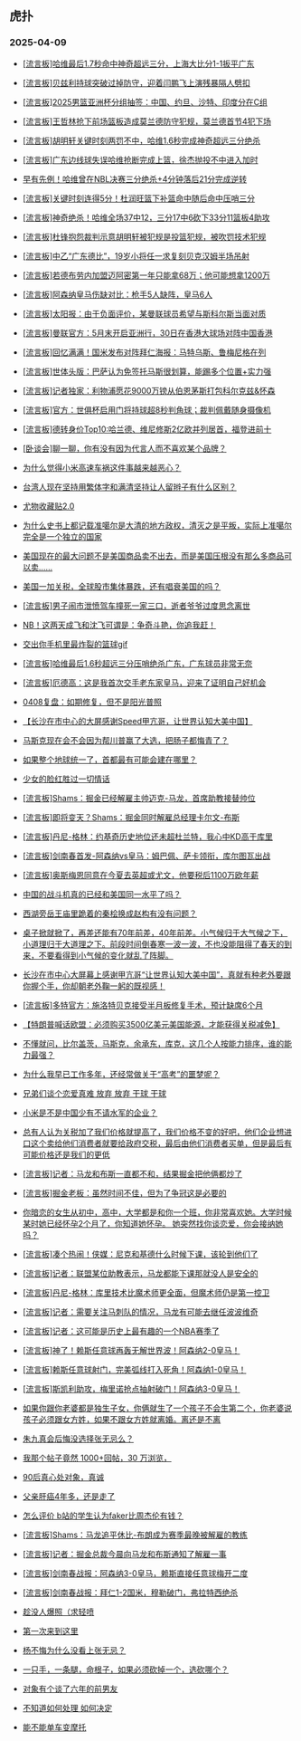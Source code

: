 ## 虎扑 
### 2025-04-09

+ [[流言板]哈维最后1.7秒命中神奇超远三分，上海大比分1-1扳平广东](https://bbs.hupu.com/631652309.html)

+ [[流言板]贝兹利持球突破过掉防守，迎着闫鹏飞上演残暴隔人劈扣](https://bbs.hupu.com/631648935.html)

+ [[流言板]2025男篮亚洲杯分组抽签：中国、约旦、沙特、印度分在C组](https://bbs.hupu.com/631646177.html)

+ [[流言板]王哲林抢下前场篮板造成莫兰德防守犯规，莫兰德首节4犯下场](https://bbs.hupu.com/631647408.html)

+ [[流言板]胡明轩关键时刻两罚不中，哈维1.6秒完成神奇超远三分绝杀](https://bbs.hupu.com/631652172.html)

+ [[流言板]广东边线球失误哈维抢断完成上篮，徐杰抛投不中进入加时](https://bbs.hupu.com/631651470.html)

+ [早有先例！哈维曾在NBL决赛三分绝杀+4分钟落后21分完成逆转](https://bbs.hupu.com/631655190.html)

+ [[流言板]关键时刻连得5分！杜润旺篮下补篮命中随后命中压哨三分](https://bbs.hupu.com/631651108.html)

+ [[流言板]神奇绝杀！哈维全场37中12，三分17中6砍下33分11篮板4助攻](https://bbs.hupu.com/631653223.html)

+ [[流言板]杜锋抱怨裁判示意胡明轩被犯规是投篮犯规，被吹罚技术犯规](https://bbs.hupu.com/631647893.html)

+ [[流言板]中乙“广东德比”，19岁小将任一求复刻贝克汉姆半场吊射](https://bbs.hupu.com/631644854.html)

+ [[流言板]若德布劳内加盟迈阿密第一年只能拿68万；他可能想拿1200万](https://bbs.hupu.com/631648465.html)

+ [[流言板]阿森纳皇马伤缺对比：枪手5人缺阵，皇马6人](https://bbs.hupu.com/631643407.html)

+ [[流言板]太阳报：由于负面评价，某曼联球员希望与斯科尔斯当面对质](https://bbs.hupu.com/631644493.html)

+ [[流言板]曼联官方：5月末开启亚洲行，30日在香港大球场对阵中国香港](https://bbs.hupu.com/631643781.html)

+ [[流言板]回忆满满！国米发布对阵拜仁海报：马特乌斯、鲁梅尼格在列](https://bbs.hupu.com/631643323.html)

+ [[流言板]世体头版：巴萨认为免签托马斯很划算，能踢多个位置+实力强](https://bbs.hupu.com/631642514.html)

+ [[流言板]记者独家：利物浦愿花9000万镑从伯恩茅斯打包科尔克兹&amp;怀森](https://bbs.hupu.com/631647910.html)

+ [[流言板]官方：世俱杯启用门将持球超8秒判角球；裁判佩戴随身摄像机](https://bbs.hupu.com/631654901.html)

+ [[流言板]德转身价Top10:哈兰德、维尼修斯2亿欧并列居首，福登进前十](https://bbs.hupu.com/631649801.html)

+ [[卧谈会]聊一聊，你有没有因为代言人而不喜欢某个品牌？](https://bbs.hupu.com/631649544.html)

+ [为什么觉得小米高速车祸这件事越来越恶心？](https://bbs.hupu.com/631647205.html)

+ [台湾人现在坚持用繁体字和满清坚持让人留辫子有什么区别？](https://bbs.hupu.com/631646206.html)

+ [尤物收藏贴2.0](https://bbs.hupu.com/631649449.html)

+ [为什么史书上都记载准噶尔是大清的地方政权，清灭之是平叛，实际上准噶尔完全是一个独立的国家](https://bbs.hupu.com/631646265.html)

+ [美国现在的最大问题不是美国商品卖不出去，而是美国压根没有那么多商品可以卖……](https://bbs.hupu.com/631649127.html)

+ [美国一加关税，全球股市集体暴跌，还有唱衰美国的吗？](https://bbs.hupu.com/631648982.html)

+ [[流言板]男子闹市泄愤驾车撞死一家三口，逝者爷爷过度思念离世](https://bbs.hupu.com/631645990.html)

+ [NB！这两天成飞和沈飞可谓是：争奇斗艳，你追我赶！](https://bbs.hupu.com/631646217.html)

+ [交出你手机里最炸裂的篮球gif](https://bbs.hupu.com/631647161.html)

+ [[流言板]哈维最后1.6秒超远三分压哨绝杀广东，广东球员非常无奈](https://bbs.hupu.com/631653141.html)

+ [[流言板]厄德高：这是我首次交手老东家皇马，迎来了证明自己好机会](https://bbs.hupu.com/631651281.html)

+ [0408复盘：如期修复，但不是阳光普照](https://bbs.hupu.com/631649237.html)

+ [【长沙在市中心的大屏感谢Speed甲亢哥，让世界认知大美中国】](https://bbs.hupu.com/631646815.html)

+ [马斯克现在会不会因为帮川普赢了大选，把肠子都悔青了？](https://bbs.hupu.com/631654975.html)

+ [如果整个地球统一了，首都最有可能会建在哪里？](https://bbs.hupu.com/631648022.html)

+ [少女的脸红胜过一切情话](https://bbs.hupu.com/631649117.html)

+ [[流言板]Shams：掘金已经解雇主帅迈克-马龙，首席助教接替帅位](https://bbs.hupu.com/631657141.html)

+ [[流言板]即将变天？Shams：掘金同时解雇总经理卡尔文-布斯](https://bbs.hupu.com/631657347.html)

+ [[流言板]丹尼-格林：约基奇历史地位还未超杜兰特，我心中KD高于库里](https://bbs.hupu.com/631656075.html)

+ [[流言板]剑南春首发-阿森纳vs皇马：姆巴佩、萨卡领衔，库尔图瓦出战](https://bbs.hupu.com/631656822.html)

+ [[流言板]奥斯梅恩同意在今夏去英超或尤文，他要税后1100万欧年薪](https://bbs.hupu.com/631655692.html)

+ [中国的战斗机真的已经和美国同一水平了吗？](https://bbs.hupu.com/631655051.html)

+ [西湖旁岳王庙里跪着的秦桧换成赵构有没有问题？](https://bbs.hupu.com/631652693.html)

+ [桌子掀就掀了，再差还能有70年前差，40年前差。小气候归于大气候之下，小道理归于大道理之下。前段时间倒春寒一波一波，不也没能阻得了春天的到来，不要看得到小气候的变化就乱了阵脚。](https://bbs.hupu.com/631649245.html)

+ [长沙在市中心大屏幕上感谢甲亢哥“让世界认知大美中国”，真就有种老外要跟你握个手，你却朝老外鞠一躬的既视感！](https://bbs.hupu.com/631655810.html)

+ [[流言板]多特官方：施洛特贝克接受半月板修复手术，预计缺席6个月](https://bbs.hupu.com/631653450.html)

+ [【特朗普喊话欧盟：必须购买3500亿美元美国能源，才能获得关税减免】](https://bbs.hupu.com/631655675.html)

+ [不懂就问，比尔盖茨，马斯克，余承东，库克，这几个人按能力排序，谁的能力最强？](https://bbs.hupu.com/631654143.html)

+ [为什么我早已工作多年，还经常做关于“高考”的噩梦呢？](https://bbs.hupu.com/631651534.html)

+ [兄弟们谈个恋爱真难  放弃 放弃 干球 干球](https://bbs.hupu.com/631656084.html)

+ [小米是不是中国少有不请水军的企业？](https://bbs.hupu.com/631652974.html)

+ [总有人认为关税加了我们价格就提高了，我们价格不变的好吧，他们企业想进口这个卖给他们消费者就要给政府交税，最后由他们消费者买单，但是最后有可能价格还是我们的更低](https://bbs.hupu.com/631652098.html)

+ [[流言板]记者：马龙和布斯一直都不和，结果掘金把他俩都炒了](https://bbs.hupu.com/631657858.html)

+ [[流言板]掘金老板：虽然时间不佳，但为了争冠这是必要的](https://bbs.hupu.com/631657784.html)

+ [你暗恋的女生从初中，高中，大学都是和你一个班，你非常喜欢她。大学时候某时她已经怀孕2个月了，你知道她怀孕。     她突然找你谈恋爱，你会接纳她吗？     ](https://bbs.hupu.com/631656176.html)

+ [[流言板]凑个热闹！侠媒：尼克和基德什么时候下课，该轮到他们了](https://bbs.hupu.com/631657322.html)

+ [[流言板]记者：联盟某位助教表示，马龙都能下课那就没人是安全的](https://bbs.hupu.com/631657443.html)

+ [[流言板]丹尼-格林：库里技术比魔术师更全面，但魔术师仍是第一控卫](https://bbs.hupu.com/631656328.html)

+ [[流言板]记者：需要关注马刺队的情况，马龙有可能去继任波波维奇](https://bbs.hupu.com/631658043.html)

+ [[流言板]记者：这可能是历史上最有趣的一个NBA赛季了](https://bbs.hupu.com/631657568.html)

+ [[流言板]神了！赖斯任意球再轰无解世界波！阿森纳2-0皇马！](https://bbs.hupu.com/631658646.html)

+ [[流言板]赖斯任意球射门，完美弧线打入死角！阿森纳1-0皇马！](https://bbs.hupu.com/631658524.html)

+ [[流言板]斯凯利助攻，梅里诺抢点抽射破门！阿森纳3-0皇马！](https://bbs.hupu.com/631658751.html)

+ [如果你跟你老婆都是独生子女，你俩就生了一个孩子不会生第二个，你老婆说孩子必须跟女方姓，如果不跟女方姓就离婚。离还是不离](https://bbs.hupu.com/631655486.html)

+ [朱九真会后悔没选择张无忌么？](https://bbs.hupu.com/631656647.html)

+ [我那个帖子竟然 1000+回帖，30 万浏览，](https://bbs.hupu.com/631655915.html)

+ [90后真心处对象，真诚](https://bbs.hupu.com/631656420.html)

+ [父亲肝癌4年多，还是走了](https://bbs.hupu.com/631656419.html)

+ [怎么评价 b站的学生认为faker比周杰伦有钱？](https://bbs.hupu.com/631656102.html)

+ [[流言板]Shams：马龙追平休比-布朗成为赛季最晚被解雇的教练](https://bbs.hupu.com/631657681.html)

+ [[流言板]记者：掘金总裁今晨向马龙和布斯通知了解雇一事](https://bbs.hupu.com/631657726.html)

+ [[流言板]剑南春战报：阿森纳3-0皇马，赖斯直接任意球梅开二度](https://bbs.hupu.com/631659009.html)

+ [[流言板]剑南春战报：拜仁1-2国米，穆勒破门，弗拉特西绝杀](https://bbs.hupu.com/631658993.html)

+ [趁没人爆照（求轻喷](https://bbs.hupu.com/631658275.html)

+ [第一次来到这里](https://bbs.hupu.com/631656466.html)

+ [杨不悔为什么没看上张无忌？](https://bbs.hupu.com/631656736.html)

+ [一只手，一条腿，命根子，如果必须砍掉一个，选砍哪个？](https://bbs.hupu.com/631656874.html)

+ [对象有个谈了六年的前男友](https://bbs.hupu.com/631656871.html)

+ [不知道如何处理 如何决定](https://bbs.hupu.com/631656451.html)

+ [能不能单车变摩托](https://bbs.hupu.com/631656550.html)

